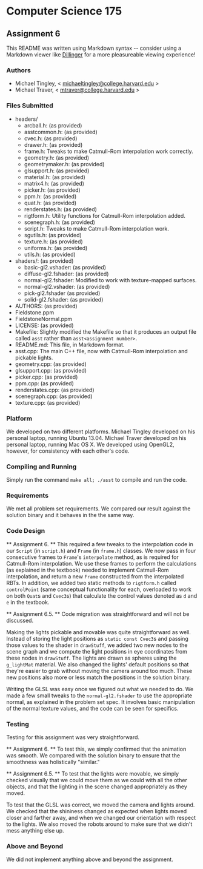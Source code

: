 Computer Science 175
====================
Assignment 6
------------
This README was written using Markdown syntax -- consider using a Markdown viewer like [Dillinger](http://dillinger.io/) for a more pleasureable viewing experience!

### Authors ###
- Michael Tingley, < michaeltingley@college.harvard.edu >
- Michael Traver, < mtraver@college.harvard.edu >

### Files Submitted ###
* headers/
  * arcball.h: (as provided)
  * asstcommon.h: (as provided)
  * cvec.h: (as provided)
  * drawer.h: (as provided)
  * frame.h: Tweaks to make Catmull-Rom interpolation work correctly.
  * geometry.h: (as provided)
  * geometrymaker.h: (as provided)
  * glsupport.h: (as provided)
  * material.h: (as provided)
  * matrix4.h: (as provided)
  * picker.h: (as provided)
  * ppm.h: (as provided)
  * quat.h: (as provided)
  * renderstates.h: (as provided)
  * rigtform.h: Utility functions for Catmull-Rom interpolation added.
  * scenegraph.h: (as provided)
  * script.h: Tweaks to make Catmull-Rom interpolation work.
  * sgutils.h: (as provided)
  * texture.h: (as provided)
  * uniforms.h: (as provided)
  * utils.h: (as provided)
* shaders/: (as provided)
  * basic-gl2.vshader: (as provided)
  * diffuse-gl2.fshader: (as provided)
  * normal-gl2.fshader: Modified to work with texture-mapped surfaces.
  * normal-gl2.vshader: (as provided)
  * pick-gl2.fshader (as provided)
  * solid-gl2.fshader: (as provided)
* AUTHORS: (as provided)
* Fieldstone.ppm
* FieldstoneNormal.ppm
* LICENSE: (as provided)
* Makefile: Slightly modified the Makefile so that it produces an output file called `asst` rather than `asst<assignment number>`.
* README.md: This file, in Markdown format.
* asst.cpp: The main C++ file, now with Catmull-Rom interpolation and pickable lights.
* geometry.cpp: (as provided)
* glsupport.cpp: (as provided)
* picker.cpp: (as provided)
* ppm.cpp: (as provided)
* renderstates.cpp: (as provided)
* scenegraph.cpp: (as provided)
* texture.cpp: (as provided)

### Platform ###
We developed on two different platforms. Michael Tingley developed on his personal laptop, running Ubuntu 13.04. Michael Traver developed on his personal laptop, running Mac OS X. We developed using OpenGL2, however, for consistency with each other's code.

### Compiling and Running ###
Simply run the command `make all; ./asst` to compile and run the code.

### Requirements ###
We met all problem set requirements. We compared our result against the solution binary and it behaves in the the same way.

### Code Design ###
** Assignment 6. ** This required a few tweaks to the interpolation code in our `Script` (in `script.h`) and `Frame` (in `frame.h`) classes. We now pass in four consecutive frames to `Frame`'s `interpolate` method, as is required for Catmull-Rom interpolation. We use these frames to perform the calculations (as explained in the textbook) needed to implement Catmull-Rom interpolation, and return a new `Frame` constructed from the interpolated RBTs. In addition, we added two static methods to `rigtform.h` called `controlPoint` (same conceptual functionality for each, overloaded to work on both `Quat`s and `Cvec3`s) that calculate the control values denoted as `d` and `e` in the textbook.

** Assignment 6.5. ** Code migration was straightforward and will not be discussed.

Making the lights pickable and movable was quite straightforward as well. Instead of storing the light positions as `static const Cvec3`s and passing those values to the shader in `drawStuff`, we added two new nodes to the scene graph and we compute the light positions in eye coordinates from these nodes in `drawStuff`. The lights are drawn as spheres using the `g_lightMat` material. We also changed the lights' default positions so that they're easier to grab without moving the camera around too much. These new positions also more or less match the positions in the solution binary.

Writing the GLSL was easy once we figured out what we needed to do. We made a few small tweaks to the `normal-gl2.fshader` to use the appropriate normal, as explained in the problem set spec. It involves basic manipulation of the normal texture values, and the code can be seen for specifics.

### Testing ###
Testing for this assignment was very straightforward.

** Assignment 6. **  To test this, we simply confirmed that the animation was smooth. We compared with the solution binary to ensure that the smoothness was holistically "similar."

** Assignment 6.5. **  To test that the lights were movable, we simply checked visually that we could move them as we could with all the other objects, and that the lighting in the scene changed appropriately as they moved.

To test that the GLSL was correct, we moved the camera and lights around. We checked that the shininess changed as expected when lights moved closer and farther away, and when we changed our orientation with respect to the lights. We also moved the robots around to make sure that we didn't mess anything else up.

### Above and Beyond ###
We did not implement anything above and beyond the assignment.
